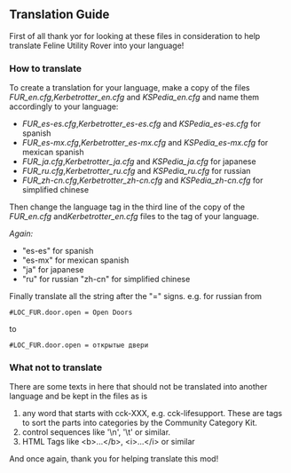 ## Translation Guide

First of all thank yor for looking at these files in consideration to help translate Feline Utility Rover into your language!

### How to translate
To create a translation for your language, make a copy of the files *FUR_en.cfg*,*Kerbetrotter_en.cfg* and *KSPedia_en.cfg* and name 
them accordingly to your language:
* *FUR_es-es.cfg*,*Kerbetrotter_es-es.cfg* and *KSPedia_es-es.cfg* for spanish
* *FUR_es-mx.cfg*,*Kerbetrotter_es-mx.cfg* and *KSPedia_es-mx.cfg* for mexican spanish
* *FUR_ja.cfg*,*Kerbetrotter_ja.cfg* and *KSPedia_ja.cfg* for japanese
* *FUR_ru.cfg*,*Kerbetrotter_ru.cfg* and *KSPedia_ru.cfg* for russian
* *FUR_zh-cn.cfg*,*Kerbetrotter_zh-cn.cfg* and *KSPedia_zh-cn.cfg* for simplified chinese

Then change the language tag in the third line of the copy of the *FUR_en.cfg* and*Kerbetrotter_en.cfg* files to the tag of your language.

*Again:*
* "es-es" for spanish
* "es-mx" for mexican spanish
* "ja" for japanese
* "ru" for russian
 "zh-cn" for simplified chinese

Finally translate all the string after the "=" signs.
e.g. for russian from

    #LOC_FUR.door.open = Open Doors
to

    #LOC_FUR.door.open = открытые двери

### What not to translate
There are some texts in here that should not be translated into another language and be kept in the files as is
1. any word that starts with cck-XXX, e.g. cck-lifesupport. These are tags to sort the parts into categories by the Community Category Kit.
2. control sequences like '\n', '\t' or similar.
3. HTML Tags like &lt;b&gt;...&lt;/b&gt;, &lt;i&gt;...&lt;/i&gt; or similar  

And once again, thank you for helping translate this mod!
